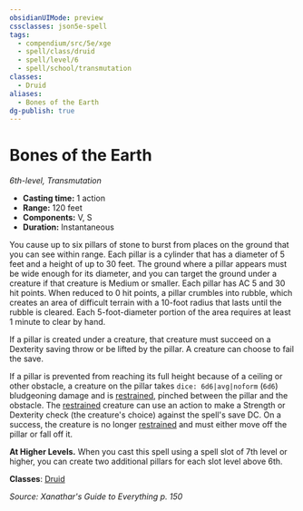 ```yaml
---
obsidianUIMode: preview
cssclasses: json5e-spell
tags:
  - compendium/src/5e/xge
  - spell/class/druid
  - spell/level/6
  - spell/school/transmutation
classes:
  - Druid
aliases:
  - Bones of the Earth
dg-publish: true
---
```

# Bones of the Earth
*6th-level, Transmutation*  

- **Casting time:** 1 action
- **Range:** 120 feet
- **Components:** V, S
- **Duration:** Instantaneous

You cause up to six pillars of stone to burst from places on the ground that you can see within range. Each pillar is a cylinder that has a diameter of 5 feet and a height of up to 30 feet. The ground where a pillar appears must be wide enough for its diameter, and you can target the ground under a creature if that creature is Medium or smaller. Each pillar has AC 5 and 30 hit points. When reduced to 0 hit points, a pillar crumbles into rubble, which creates an area of difficult terrain with a 10-foot radius that lasts until the rubble is cleared. Each 5-foot-diameter portion of the area requires at least 1 minute to clear by hand.

If a pillar is created under a creature, that creature must succeed on a Dexterity saving throw or be lifted by the pillar. A creature can choose to fail the save.

If a pillar is prevented from reaching its full height because of a ceiling or other obstacle, a creature on the pillar takes `dice: 6d6|avg|noform` (`6d6`) bludgeoning damage and is [restrained](/3-Mechanics/CLI/rules/conditions.md#restrained), pinched between the pillar and the obstacle. The [restrained](/3-Mechanics/CLI/rules/conditions.md#restrained) creature can use an action to make a Strength or Dexterity check (the creature's choice) against the spell's save DC. On a success, the creature is no longer [restrained](/3-Mechanics/CLI/rules/conditions.md#restrained) and must either move off the pillar or fall off it.

**At Higher Levels.** When you cast this spell using a spell slot of 7th level or higher, you can create two additional pillars for each slot level above 6th.

**Classes**: [Druid](/Admin/CLI/classes/druid.md)

*Source: Xanathar's Guide to Everything p. 150*